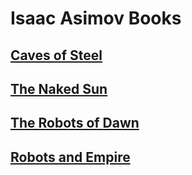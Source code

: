 # Isaac Asimov Books

## [Caves of Steel](caves-of-steel)

## [The Naked Sun](the-naked-sun)

## [The Robots of Dawn](the-robots-of-dawn)

## [Robots and Empire](robots-and-empire)

